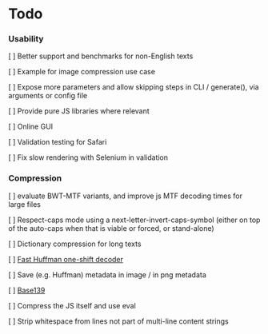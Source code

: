 # Todo


### Usability

[ ] Better support and benchmarks for non-English texts

[ ] Example for image compression use case

[ ] Expose more parameters and allow skipping steps in CLI / generate(), via arguments or config file

[ ] Provide pure JS libraries where relevant

[ ] Online GUI

[ ] Validation testing for Safari

[ ] Fix slow rendering with Selenium in validation

### Compression

[ ] evaluate BWT-MTF variants, and improve js MTF decoding times for large files

[ ] Respect-caps mode using a next-letter-invert-caps-symbol (either on top of the auto-caps when that is viable or forced, or stand-alone)

[ ] Dictionary compression for long texts

[ ] [Fast Huffman one-shift decoder](https://researchgate.net/publication/3159499_On_the_implementation_of_minimum_redundancy_prefix_codes)

[ ] Save (e.g. Huffman) metadata in image / in png metadata

[ ] [Base139](https://github.com/kevinAlbs/Base122/issues/3#issuecomment-263787763)

[ ] Compress the JS itself and use eval

[ ] Strip whitespace from lines not part of multi-line content strings
